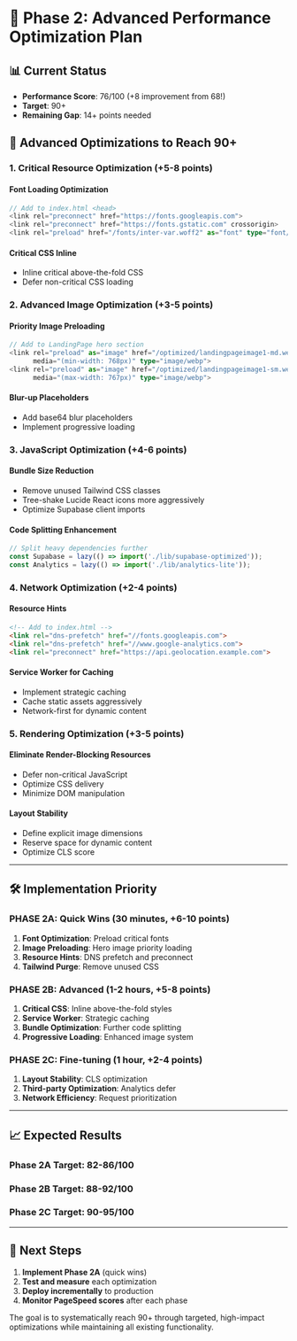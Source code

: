 # 🚀 Phase 2: Advanced Performance Optimization Plan

## 📊 Current Status
- **Performance Score**: 76/100 (+8 improvement from 68!)
- **Target**: 90+ 
- **Remaining Gap**: 14+ points needed

## 🎯 Advanced Optimizations to Reach 90+

### **1. Critical Resource Optimization** (+5-8 points)

#### **Font Loading Optimization**
```typescript
// Add to index.html <head>
<link rel="preconnect" href="https://fonts.googleapis.com">
<link rel="preconnect" href="https://fonts.gstatic.com" crossorigin>
<link rel="preload" href="/fonts/inter-var.woff2" as="font" type="font/woff2" crossorigin>
```

#### **Critical CSS Inline**
- Inline critical above-the-fold CSS
- Defer non-critical CSS loading

### **2. Advanced Image Optimization** (+3-5 points)

#### **Priority Image Preloading**
```typescript
// Add to LandingPage hero section
<link rel="preload" as="image" href="/optimized/landingpageimage1-md.webp" 
      media="(min-width: 768px)" type="image/webp">
<link rel="preload" as="image" href="/optimized/landingpageimage1-sm.webp" 
      media="(max-width: 767px)" type="image/webp">
```

#### **Blur-up Placeholders**
- Add base64 blur placeholders
- Implement progressive loading

### **3. JavaScript Optimization** (+4-6 points)

#### **Bundle Size Reduction**
- Remove unused Tailwind CSS classes
- Tree-shake Lucide React icons more aggressively
- Optimize Supabase client imports

#### **Code Splitting Enhancement**
```typescript
// Split heavy dependencies further
const Supabase = lazy(() => import('./lib/supabase-optimized'));
const Analytics = lazy(() => import('./lib/analytics-lite'));
```

### **4. Network Optimization** (+2-4 points)

#### **Resource Hints**
```html
<!-- Add to index.html -->
<link rel="dns-prefetch" href="//fonts.googleapis.com">
<link rel="dns-prefetch" href="//www.google-analytics.com">
<link rel="preconnect" href="https://api.geolocation.example.com">
```

#### **Service Worker for Caching**
- Implement strategic caching
- Cache static assets aggressively
- Network-first for dynamic content

### **5. Rendering Optimization** (+3-5 points)

#### **Eliminate Render-Blocking Resources**
- Defer non-critical JavaScript
- Optimize CSS delivery
- Minimize DOM manipulation

#### **Layout Stability**
- Define explicit image dimensions
- Reserve space for dynamic content
- Optimize CLS score

---

## 🛠️ Implementation Priority

### **PHASE 2A: Quick Wins** (30 minutes, +6-10 points)
1. **Font Optimization**: Preload critical fonts
2. **Image Preloading**: Hero image priority loading
3. **Resource Hints**: DNS prefetch and preconnect
4. **Tailwind Purge**: Remove unused CSS

### **PHASE 2B: Advanced** (1-2 hours, +5-8 points)
1. **Critical CSS**: Inline above-the-fold styles
2. **Service Worker**: Strategic caching
3. **Bundle Optimization**: Further code splitting
4. **Progressive Loading**: Enhanced image system

### **PHASE 2C: Fine-tuning** (1 hour, +2-4 points)
1. **Layout Stability**: CLS optimization
2. **Third-party Optimization**: Analytics defer
3. **Network Efficiency**: Request prioritization

---

## 📈 Expected Results

### **Phase 2A Target**: 82-86/100
### **Phase 2B Target**: 88-92/100  
### **Phase 2C Target**: 90-95/100

---

## 🚀 Next Steps

1. **Implement Phase 2A** (quick wins)
2. **Test and measure** each optimization
3. **Deploy incrementally** to production
4. **Monitor PageSpeed scores** after each phase

The goal is to systematically reach 90+ through targeted, high-impact optimizations while maintaining all existing functionality.
